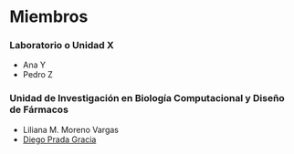 # Miembros

### Laboratorio o Unidad X
- Ana Y
- Pedro Z

### Unidad de Investigación en Biología Computacional y Diseño de Fármacos
- Liliana M. Moreno Vargas
- [Diego Prada Gracia](https://github.com/Ciencia-Computacional-HIMFG/Miembros/blob/main/Diego_Prada_Gracia.md)
